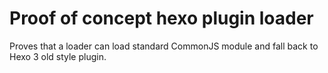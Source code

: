 # Proof of concept hexo plugin loader

Proves that a loader can load standard CommonJS module and fall back to Hexo 3 old style plugin.
